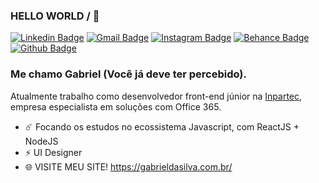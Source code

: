 ### HELLO WORLD / 👋 ###

[![Linkedin Badge](https://img.shields.io/badge/-LinkedIn-blue?style=flat-square&logo=Linkedin&logoColor=white&link=https://www.linkedin.com/in/rebeccamanzi/)](https://www.linkedin.com/in/joaogsilva/)
[![Gmail Badge](https://img.shields.io/badge/-Gmail-c14438?style=flat-square&logo=Gmail&logoColor=white&link=mailto:rebeccamanzi@gmail.com)](mailto:hello.gabrielsilva2@gmail.com)
[![Instagram Badge](https://img.shields.io/badge/-Instagram-C13584?style=flat-square&labelColor=C13584&logo=instagram&logoColor=white&link=https://www.instagram.com/codepwr/)](https://www.instagram.com/jotaggabriel/)
[![Behance Badge](https://img.shields.io/badge/-Behance-0057ff?style=flat-square&logo=Behance&logoColor=white&link=https://www.behance.net/joaogdg)](https://www.behance.net/joaogdg)
[![Github Badge](https://img.shields.io/badge/-Github-000?style=flat-square&logo=Github&logoColor=white&link=https://github.com/lucasgdb)](https://github.com/GSilvva)

### Me chamo Gabriel (Você já deve ter percebido).

Atualmente trabalho como desenvolvedor front-end júnior na [Inpartec](https://www.inpartec.com.br/), empresa especialista em soluções com Office 365.

 - ☄️ Focando os estudos no ecossistema Javascript, com ReactJS + NodeJS
 - ⚡ UI Designer
 - 🌐 VISITE MEU SITE! https://gabrieldasilva.com.br/

